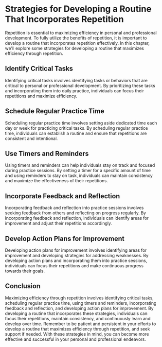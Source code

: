 Strategies for Developing a Routine That Incorporates Repetition
=====================================================================================================================

Repetition is essential to maximizing efficiency in personal and professional development. To fully utilize the benefits of repetition, it is important to develop a routine that incorporates repetition effectively. In this chapter, we'll explore some strategies for developing a routine that maximizes efficiency through repetition.

Identify Critical Tasks
-----------------------

Identifying critical tasks involves identifying tasks or behaviors that are critical to personal or professional development. By prioritizing these tasks and incorporating them into daily practice, individuals can focus their repetitions and maximize efficiency.

Schedule Regular Practice Time
------------------------------

Scheduling regular practice time involves setting aside dedicated time each day or week for practicing critical tasks. By scheduling regular practice time, individuals can establish a routine and ensure that repetitions are consistent and intentional.

Use Timers and Reminders
------------------------

Using timers and reminders can help individuals stay on track and focused during practice sessions. By setting a timer for a specific amount of time and using reminders to stay on task, individuals can maintain consistency and maximize the effectiveness of their repetitions.

Incorporate Feedback and Reflection
-----------------------------------

Incorporating feedback and reflection into practice sessions involves seeking feedback from others and reflecting on progress regularly. By incorporating feedback and reflection, individuals can identify areas for improvement and adjust their repetitions accordingly.

Develop Action Plans for Improvement
------------------------------------

Developing action plans for improvement involves identifying areas for improvement and developing strategies for addressing weaknesses. By developing action plans and incorporating them into practice sessions, individuals can focus their repetitions and make continuous progress towards their goals.

Conclusion
----------

Maximizing efficiency through repetition involves identifying critical tasks, scheduling regular practice time, using timers and reminders, incorporating feedback and reflection, and developing action plans for improvement. By developing a routine that incorporates these strategies, individuals can focus their repetitions, maintain consistency, and continuously learn and develop over time. Remember to be patient and persistent in your efforts to develop a routine that maximizes efficiency through repetition, and seek support if needed. With these strategies in mind, you can become more effective and successful in your personal and professional endeavors.
